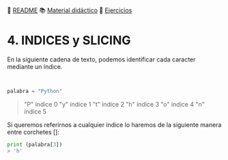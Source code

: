 :page_with_curl: [README](../README.md) :books: [Material didáctico](/documentation/indicedocu.md) :pencil: [Ejercicios](/tests/indicetests.md)


# 4. INDICES y SLICING

En la siguiente cadena de texto, podemos identificar cada caracter mediante un índice.
````python


palabra = "Python"
````

>"P" índice 0
>"y" índice 1
>"t" índice 2
>"h" índice 3
>"o" índice 4
>"n" índice 5

Si queremos referirnos a cualquier índice lo haremos de la siguiente manera entre corchetes []:
````python
print (palabra[3])
> 'h'
````
